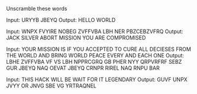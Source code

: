 Unscramble these words 

Input: URYYB JBEYQ 
Output: HELLO WORLD

Input: WNPX FVYIRE NOBEG ZVFFVBA LBH NER PBZCEBZVFRQ 
Output: JACK SILVER ABORT MISSION YOU ARE COMPROMISED

Input: YOUR MISSION IS IF YOU ACCEPTED TO CURE ALL DECIESES FROM THE        WORLD AND BRING WORLD PEACE EVERY AND EACH ONE
Output: LBHE ZVFFVBA VF VS LBH NPPRCGRQ GB PHER NYY QRPVRFRF SEBZ GUR       JBEYQ NAQ OEVAT JBEYQ CRNPR RIREL NAQ RNPU BAR

Input: THIS HACK WILL BE WAIT FOR IT LEGENDARY
Output: GUVF UNPX JVYY OR JNVG SBE VG YRTRAQNEL